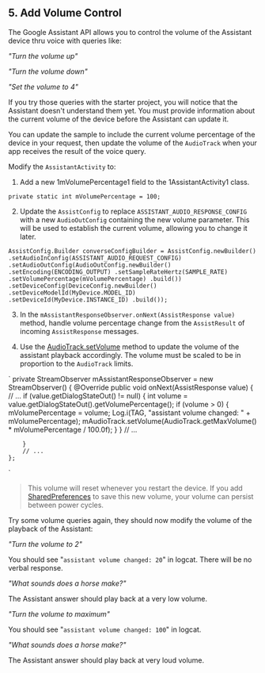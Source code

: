 ## 5. Add Volume Control

The Google Assistant API allows you to control the volume of the Assistant device thru voice with queries like:

*"Turn the volume up"*

*"Turn the volume down"*

*"Set the volume to 4"*

If you try those queries with the starter project, you will notice that the Assistant doesn't understand them yet. You must provide information about the current volume of the device before the Assistant can update it.

You can update the sample to include the current volume percentage of the device in your request, then update the volume of the `AudioTrack` when your app receives the result of the voice query.

Modify the `AssistantActivity` to:

1. Add a new 1mVolumePercentage1 field to the 1AssistantActivity1 class.

`private static int mVolumePercentage = 100;`

2. Update the `AssistConfig` to replace `ASSISTANT_AUDIO_RESPONSE_CONFIG` with a new `AudioOutConfig` containing the new volume parameter. This will be used to establish the current volume, allowing you to change it later.

`
AssistConfig.Builder converseConfigBuilder = AssistConfig.newBuilder()
                    .setAudioInConfig(ASSISTANT_AUDIO_REQUEST_CONFIG)
                    .setAudioOutConfig(AudioOutConfig.newBuilder()
                            .setEncoding(ENCODING_OUTPUT)
                            .setSampleRateHertz(SAMPLE_RATE)
                            .setVolumePercentage(mVolumePercentage)
                            .build())
                    .setDeviceConfig(DeviceConfig.newBuilder()
                            .setDeviceModelId(MyDevice.MODEL_ID)
                            .setDeviceId(MyDevice.INSTANCE_ID)
                            .build());
`

3. In the `mAssistantResponseObserver.onNext(AssistResponse value)` method, handle volume percentage change from the `AssistResult` of incoming `AssistResponse` messages.

4. Use the [AudioTrack.setVolume](https://developer.android.com/reference/android/media/AudioTrack.html#setVolume(float)) method to update the volume of the assistant playback accordingly. The volume must be scaled to be in proportion to the `AudioTrack` limits.

`
private StreamObserver<AssistResponse> mAssistantResponseObserver =
            new StreamObserver<AssistResponse>() {
        @Override
        public void onNext(AssistResponse value) {
            // ...
            if (value.getDialogStateOut() != null) {
                int volume = value.getDialogStateOut().getVolumePercentage();
                if (volume > 0) {
                    mVolumePercentage = volume;
                    Log.i(TAG, "assistant volume changed: " + mVolumePercentage);
                    mAudioTrack.setVolume(AudioTrack.getMaxVolume() * mVolumePercentage / 100.0f);
                }
            }
            // ...

        }
        // ...
    };
`

> This volume will reset whenever you restart the device. If you add [SharedPreferences](https://developer.android.com/training/basics/data-storage/shared-preferences.html) to save this new volume, your volume can persist between power cycles.

Try some volume queries again, they should now modify the volume of the playback of the Assistant:

*"Turn the volume to 2"*

You should see "`assistant volume changed: 20`" in logcat. There will be no verbal response.

*"What sounds does a horse make?"*

The Assistant answer should play back at a very low volume.

*"Turn the volume to maximum"*

You should see "`assistant volume changed: 100`" in logcat.

*"What sounds does a horse make?"*

The Assistant answer should play back at very loud volume.
